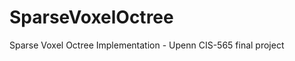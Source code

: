 SparseVoxelOctree
=================

Sparse Voxel Octree Implementation - Upenn CIS-565 final project
